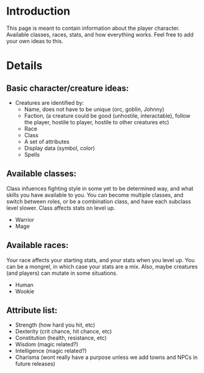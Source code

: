 # Introduction #

This page is meant to contain information about the player character. Available classes, races, stats, and how everything works. Feel free to add your own ideas to this.


# Details #

## Basic character/creature ideas: ##
  * Creatures are identified by:
    * Name, does not have to be unique (orc, goblin, Johnny)
    * Faction, (a creature could be good (unhostile, interactable), follow the player, hostile to player, hostile to other creatures etc)
    * Race
    * Class
    * A set of attributes
    * Display data (symbol, color)
    * Spells

## Available classes: ##
Class infuences fighting style in some yet to be determined way, and what skills you have available to you. You can become multiple classes, and switch between roles, or be a combination class, and have each subclass level slower. Class affects stats on level up.
  * Warrior
  * Mage

## Available races: ##
Your race affects your starting stats, and your stats when you level up. You can be a mongrel, in which case your stats are a mix. Also, maybe creatures (and players) can mutate in some situations.

  * Human
  * Wookie

## Attribute list: ##
  * Strength (how hard you hit, etc)
  * Dexterity (crit chance, hit chance, etc)
  * Constitution (health, resistance, etc)
  * Wisdom (magic related?)
  * Intelligence (magic related?)
  * Charisma (wont really have a purpose unless we add towns and NPCs in future releases)


